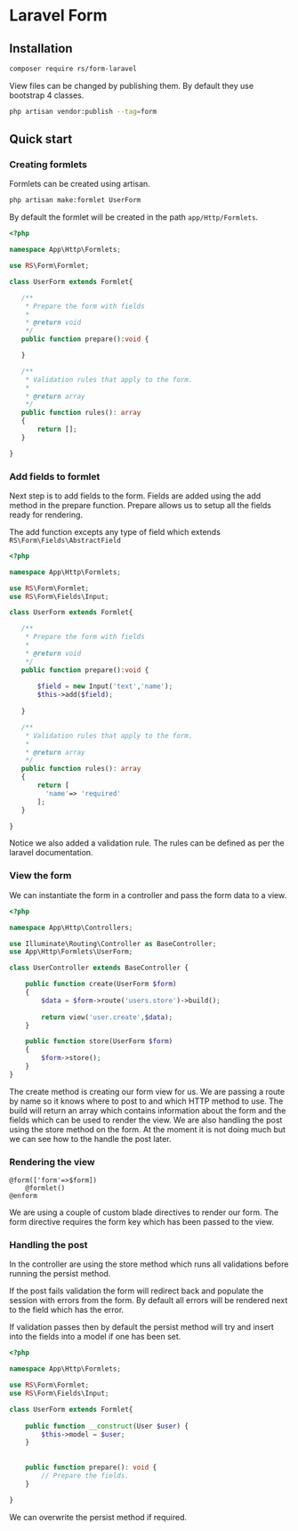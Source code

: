 # Laravel Form

## Installation

```sh
composer require rs/form-laravel
```

View files can be changed by publishing them. By default they use bootstrap 4 classes.

```bash
php artisan vendor:publish --tag=form
```

## Quick start

### Creating formlets

Formlets can be created using artisan.

```sh
php artisan make:formlet UserForm
```

By default the formlet will be created in the path `app/Http/Formlets`.

```php
<?php

namespace App\Http\Formlets;

use RS\Form\Formlet;

class UserForm extends Formlet{

   /**
    * Prepare the form with fields
    *
    * @return void
    */
   public function prepare():void {

   }

   /**
    * Validation rules that apply to the form.
    *
    * @return array
    */
   public function rules(): array
   {
       return [];
   }

}

```

### Add fields to formlet

Next step is to add fields to the form. Fields are added using the add method in the prepare function. Prepare allows us to setup all the fields ready for rendering.

The add function excepts any type of field which extends `RS\Form\Fields\AbstractField`

```php
<?php

namespace App\Http\Formlets;

use RS\Form\Formlet;
use RS\Form\Fields\Input;

class UserForm extends Formlet{

   /**
    * Prepare the form with fields
    *
    * @return void
    */
   public function prepare():void {
        
       $field = new Input('text','name');
       $this->add($field); 
        
   }

   /**
    * Validation rules that apply to the form.
    *
    * @return array
    */
   public function rules(): array
   {
       return [
         'name'=> 'required'
       ]; 
   }

}

```

Notice we also added a validation rule. The rules can be defined as per the laravel documentation.

### View the form

We can instantiate the form in a controller and pass the form data to a view.

```php
<?php

namespace App\Http\Controllers;

use Illuminate\Routing\Controller as BaseController;
use App\Http\Formlets\UserForm;

class UserController extends BaseController {

    public function create(UserForm $form)
    {
        $data = $form->route('users.store')->build();
        
        return view('user.create',$data);
    }

    public function store(UserForm $form)
    {
        $form->store();
    }
}

```

The create method is creating our form view for us. We are passing a route by name so it knows where to post to and which HTTP method to use. The build will return an array which contains information about the form and the fields which can be used to render the view. We are also handling the post using the store method on the form. At the moment it is not doing much but we can see how to the handle the post later.

### Rendering the view

```blade
@form(['form'=>$form])
    @formlet()
@enform

```
We are using a couple of custom blade directives to render our form. The form directive requires the form key which has been passed to the view.

### Handling the post

In the controller are using the store method which runs all validations before running the persist method.

If the post fails validation the form will redirect back and populate the session with errors from the form. By default all errors will be rendered next to the field which has the error.

If validation passes then by default the persist method will try and insert into the fields into a model if one has been set. 

```php
<?php

namespace App\Http\Formlets;

use RS\Form\Formlet;
use RS\Form\Fields\Input;

class UserForm extends Formlet{
    
    public function __construct(User $user) {
        $this->model = $user;
    }
    
    
    public function prepare(): void {
        // Prepare the fields.
    }

}

```

We can overwrite the persist method if required.